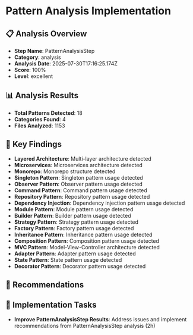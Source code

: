 # Pattern Analysis Implementation

## 📋 Analysis Overview
- **Step Name**: PatternAnalysisStep
- **Category**: analysis
- **Analysis Date**: 2025-07-30T17:16:25.174Z
- **Score**: 100%
- **Level**: excellent

## 📊 Analysis Results
- **Total Patterns Detected**: 18
- **Categories Found**: 4
- **Files Analyzed**: 1153

## 🎯 Key Findings
- **Layered Architecture**: Multi-layer architecture detected
- **Microservices**: Microservices architecture detected
- **Monorepo**: Monorepo structure detected
- **Singleton Pattern**: Singleton pattern usage detected
- **Observer Pattern**: Observer pattern usage detected
- **Command Pattern**: Command pattern usage detected
- **Repository Pattern**: Repository pattern usage detected
- **Dependency Injection**: Dependency injection pattern usage detected
- **Module Pattern**: Module pattern usage detected
- **Builder Pattern**: Builder pattern usage detected
- **Strategy Pattern**: Strategy pattern usage detected
- **Factory Pattern**: Factory pattern usage detected
- **Inheritance Pattern**: Inheritance pattern usage detected
- **Composition Pattern**: Composition pattern usage detected
- **MVC Pattern**: Model-View-Controller architecture detected
- **Adapter Pattern**: Adapter pattern usage detected
- **State Pattern**: State pattern usage detected
- **Decorator Pattern**: Decorator pattern usage detected

## 📝 Recommendations


## 🔧 Implementation Tasks
- **Improve PatternAnalysisStep Results**: Address issues and implement recommendations from PatternAnalysisStep analysis (2h)
